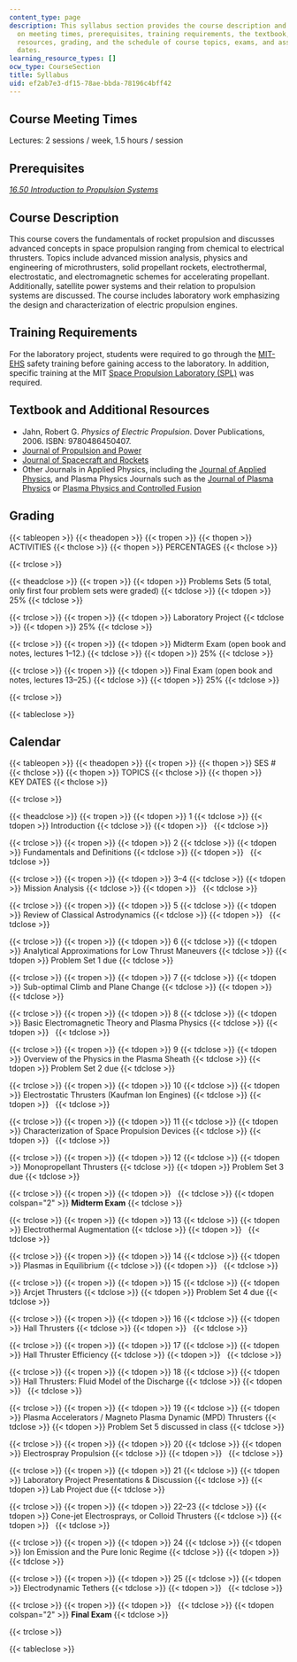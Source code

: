 ```yaml
---
content_type: page
description: This syllabus section provides the course description and information
  on meeting times, prerequisites, training requirements, the textbook, additional
  resources, grading, and the schedule of course topics, exams, and assignment due
  dates.
learning_resource_types: []
ocw_type: CourseSection
title: Syllabus
uid: ef2ab7e3-df15-78ae-bbda-78196c4bff42
---
```


Course Meeting Times
--------------------

Lectures: 2 sessions / week, 1.5 hours / session

Prerequisites
-------------

[_16.50 Introduction to Propulsion Systems_](/courses/16-50-introduction-to-propulsion-systems-spring-2012)

Course Description
------------------

This course covers the fundamentals of rocket propulsion and discusses advanced concepts in space propulsion ranging from chemical to electrical thrusters. Topics include advanced mission analysis, physics and engineering of microthrusters, solid propellant rockets, electrothermal, electrostatic, and electromagnetic schemes for accelerating propellant. Additionally, satellite power systems and their relation to propulsion systems are discussed. The course includes laboratory work emphasizing the design and characterization of electric propulsion engines.

Training Requirements
---------------------

For the laboratory project, students were required to go through the [MIT-EHS](https://ehs.mit.edu/site/) safety training before gaining access to the laboratory. In addition, specific training at the MIT [Space Propulsion Laboratory (SPL)](http://spl.mit.edu/) was required.

Textbook and Additional Resources
---------------------------------

*   Jahn, Robert G. _Physics of Electric Propulsion_. Dover Publications, 2006. ISBN: 9780486450407.
*   [Journal of Propulsion and Power](http://arc.aiaa.org/loi/jpp)
*   [Journal of Spacecraft and Rockets](http://arc.aiaa.org/loi/jsr)
*   Other Journals in Applied Physics, including the [Journal of Applied Physics](http://scitation.aip.org/content/aip/journal/jap?gclid=CIj9kuSTuMYCFQmCaQodejcHcg), and Plasma Physics Journals such as the [Journal of Plasma Physics](http://journals.cambridge.org/action/displayJournal?jid=PLA) or [Plasma Physics and Controlled Fusion](http://iopscience.iop.org/0741-3335)

Grading
-------

{{< tableopen >}}
{{< theadopen >}}
{{< tropen >}}
{{< thopen >}}
ACTIVITIES
{{< thclose >}}
{{< thopen >}}
PERCENTAGES
{{< thclose >}}

{{< trclose >}}

{{< theadclose >}}
{{< tropen >}}
{{< tdopen >}}
Problems Sets (5 total, only first four problem sets were graded)
{{< tdclose >}}
{{< tdopen >}}
25%
{{< tdclose >}}

{{< trclose >}}
{{< tropen >}}
{{< tdopen >}}
Laboratory Project
{{< tdclose >}}
{{< tdopen >}}
25%
{{< tdclose >}}

{{< trclose >}}
{{< tropen >}}
{{< tdopen >}}
Midterm Exam (open book and notes, lectures 1–12.)
{{< tdclose >}}
{{< tdopen >}}
25%
{{< tdclose >}}

{{< trclose >}}
{{< tropen >}}
{{< tdopen >}}
Final Exam (open book and notes, lectures 13–25.)
{{< tdclose >}}
{{< tdopen >}}
25%
{{< tdclose >}}

{{< trclose >}}

{{< tableclose >}}

Calendar
--------

{{< tableopen >}}
{{< theadopen >}}
{{< tropen >}}
{{< thopen >}}
SES #
{{< thclose >}}
{{< thopen >}}
TOPICS
{{< thclose >}}
{{< thopen >}}
KEY DATES
{{< thclose >}}

{{< trclose >}}

{{< theadclose >}}
{{< tropen >}}
{{< tdopen >}}
1
{{< tdclose >}}
{{< tdopen >}}
Introduction
{{< tdclose >}}
{{< tdopen >}}
 
{{< tdclose >}}

{{< trclose >}}
{{< tropen >}}
{{< tdopen >}}
2
{{< tdclose >}}
{{< tdopen >}}
Fundamentals and Definitions
{{< tdclose >}}
{{< tdopen >}}
 
{{< tdclose >}}

{{< trclose >}}
{{< tropen >}}
{{< tdopen >}}
3–4
{{< tdclose >}}
{{< tdopen >}}
Mission Analysis
{{< tdclose >}}
{{< tdopen >}}
 
{{< tdclose >}}

{{< trclose >}}
{{< tropen >}}
{{< tdopen >}}
5
{{< tdclose >}}
{{< tdopen >}}
Review of Classical Astrodynamics
{{< tdclose >}}
{{< tdopen >}}
 
{{< tdclose >}}

{{< trclose >}}
{{< tropen >}}
{{< tdopen >}}
6
{{< tdclose >}}
{{< tdopen >}}
Analytical Approximations for Low Thrust Maneuvers
{{< tdclose >}}
{{< tdopen >}}
Problem Set 1 due
{{< tdclose >}}

{{< trclose >}}
{{< tropen >}}
{{< tdopen >}}
7
{{< tdclose >}}
{{< tdopen >}}
Sub-optimal Climb and Plane Change
{{< tdclose >}}
{{< tdopen >}}
 
{{< tdclose >}}

{{< trclose >}}
{{< tropen >}}
{{< tdopen >}}
8
{{< tdclose >}}
{{< tdopen >}}
Basic Electromagnetic Theory and Plasma Physics
{{< tdclose >}}
{{< tdopen >}}
 
{{< tdclose >}}

{{< trclose >}}
{{< tropen >}}
{{< tdopen >}}
9
{{< tdclose >}}
{{< tdopen >}}
Overview of the Physics in the Plasma Sheath
{{< tdclose >}}
{{< tdopen >}}
Problem Set 2 due
{{< tdclose >}}

{{< trclose >}}
{{< tropen >}}
{{< tdopen >}}
10
{{< tdclose >}}
{{< tdopen >}}
Electrostatic Thrusters (Kaufman Ion Engines)
{{< tdclose >}}
{{< tdopen >}}
 
{{< tdclose >}}

{{< trclose >}}
{{< tropen >}}
{{< tdopen >}}
11
{{< tdclose >}}
{{< tdopen >}}
Characterization of Space Propulsion Devices
{{< tdclose >}}
{{< tdopen >}}
 
{{< tdclose >}}

{{< trclose >}}
{{< tropen >}}
{{< tdopen >}}
12
{{< tdclose >}}
{{< tdopen >}}
Monopropellant Thrusters
{{< tdclose >}}
{{< tdopen >}}
Problem Set 3 due
{{< tdclose >}}

{{< trclose >}}
{{< tropen >}}
{{< tdopen >}}
 
{{< tdclose >}}
{{< tdopen colspan="2" >}}
**Midterm Exam**
{{< tdclose >}}

{{< trclose >}}
{{< tropen >}}
{{< tdopen >}}
13
{{< tdclose >}}
{{< tdopen >}}
Electrothermal Augmentation
{{< tdclose >}}
{{< tdopen >}}
 
{{< tdclose >}}

{{< trclose >}}
{{< tropen >}}
{{< tdopen >}}
14
{{< tdclose >}}
{{< tdopen >}}
Plasmas in Equilibrium
{{< tdclose >}}
{{< tdopen >}}
 
{{< tdclose >}}

{{< trclose >}}
{{< tropen >}}
{{< tdopen >}}
15
{{< tdclose >}}
{{< tdopen >}}
Arcjet Thrusters
{{< tdclose >}}
{{< tdopen >}}
Problem Set 4 due
{{< tdclose >}}

{{< trclose >}}
{{< tropen >}}
{{< tdopen >}}
16
{{< tdclose >}}
{{< tdopen >}}
Hall Thrusters
{{< tdclose >}}
{{< tdopen >}}
 
{{< tdclose >}}

{{< trclose >}}
{{< tropen >}}
{{< tdopen >}}
17
{{< tdclose >}}
{{< tdopen >}}
Hall Thruster Efficiency
{{< tdclose >}}
{{< tdopen >}}
 
{{< tdclose >}}

{{< trclose >}}
{{< tropen >}}
{{< tdopen >}}
18
{{< tdclose >}}
{{< tdopen >}}
Hall Thrusters: Fluid Model of the Discharge
{{< tdclose >}}
{{< tdopen >}}
 
{{< tdclose >}}

{{< trclose >}}
{{< tropen >}}
{{< tdopen >}}
19
{{< tdclose >}}
{{< tdopen >}}
Plasma Accelerators / Magneto Plasma Dynamic (MPD) Thrusters
{{< tdclose >}}
{{< tdopen >}}
Problem Set 5 discussed in class
{{< tdclose >}}

{{< trclose >}}
{{< tropen >}}
{{< tdopen >}}
20
{{< tdclose >}}
{{< tdopen >}}
Electrospray Propulsion
{{< tdclose >}}
{{< tdopen >}}
 
{{< tdclose >}}

{{< trclose >}}
{{< tropen >}}
{{< tdopen >}}
21
{{< tdclose >}}
{{< tdopen >}}
Laboratory Project Presentations & Discussion
{{< tdclose >}}
{{< tdopen >}}
Lab Project due
{{< tdclose >}}

{{< trclose >}}
{{< tropen >}}
{{< tdopen >}}
22–23
{{< tdclose >}}
{{< tdopen >}}
Cone-jet Electrosprays, or Colloid Thrusters
{{< tdclose >}}
{{< tdopen >}}
 
{{< tdclose >}}

{{< trclose >}}
{{< tropen >}}
{{< tdopen >}}
24
{{< tdclose >}}
{{< tdopen >}}
Ion Emission and the Pure Ionic Regime
{{< tdclose >}}
{{< tdopen >}}
 
{{< tdclose >}}

{{< trclose >}}
{{< tropen >}}
{{< tdopen >}}
25
{{< tdclose >}}
{{< tdopen >}}
Electrodynamic Tethers
{{< tdclose >}}
{{< tdopen >}}
 
{{< tdclose >}}

{{< trclose >}}
{{< tropen >}}
{{< tdopen >}}
 
{{< tdclose >}}
{{< tdopen colspan="2" >}}
**Final Exam**
{{< tdclose >}}

{{< trclose >}}

{{< tableclose >}}